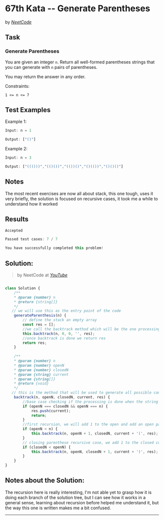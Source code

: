 # 67th Kata -- Generate Parentheses


by *[NeetCode](https://neetcode.io/problems/generate-parentheses)*


## Task

### Generate Parentheses


You are given an integer `n`. Return all well-formed parentheses strings that you can generate with `n` pairs of parentheses.

You may return the answer in any order.



Constraints:

`1 <= n <= 7`

## Test Examples

Example 1:

```js
Input: n = 1

Output: ["()"]
```
Example 2:

```js
Input: n = 3

Output: ["((()))","(()())","(())()","()(())","()()()"]
```


## Notes

The most recent exercises are now all about stack, this one tough, uses it very briefly, the solution is focused on recursive cases, it took me a while to understand how it worked
## Results

```js
Accepted

Passed test cases: 7 / 7

You have successfully completed this problem!
```

## Solution:
> by NeetCode at *[YouTube](https://youtu.be/s9fokUqJ76A)*

```js

class Solution {
    /**
    * @param {number} n
    * @return {string[]}
    */
   // we will use this as the entry point of the code
    generateParenthesis(n) {
        // define the stack an empty array
        const res = [];
        //we call the backtrack method which will be the one processing all the recursion
        this.backtrack(n, 0, 0, '', res);
        //once backtrack is done we return res
        return res;
    }
    
    /**
    * @param {number} n
    * @param {number} openN
    * @param {number} closedN
    * @param {string} current
    * @param {string[]}
    * @return {void}
    */
   // this is the method that will be used to generate all possible combinations of parentheses
    backtrack(n, openN, closedN, current, res) {
        //base case checking if the processing is done when the string is valid and the size of the string is correct we will return the result
        if (openN === closedN && openN === n) {
            res.push(current);
            return;
        }
        //first recursion, we will add 1 to the open and add an open parenthese to the current solution
        if (openN < n) {
            this.backtrack(n, openN + 1, closedN, current + '(', res);
        }
        // closing parenthese recursive case, we add 1 to the closed count and add a closed parenthese to the current solution
        if (closedN < openN) {
            this.backtrack(n, openN, closedN + 1, current + ')', res);
        }
    }
}
```

## Notes about the Solution:

The recursion here is really interesting, I'm not able yet to grasp how it is doing each branch of the solution tree, but I can see how it works in a general sense, learning about recursion before helped me understand it, but the way this one is written makes me a bit confused.

---